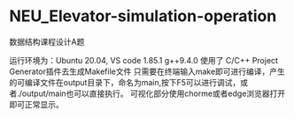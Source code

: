 # NEU_Elevator-simulation-operation
数据结构课程设计A题


运行环境为：Ubuntu 20.04, VS code 1.85.1 g++9.4.0
使用了 C/C++ Project Generator插件去生成Makefile文件
只需要在终端输入make即可进行编译，产生的可编译文件在output目录下，命名为main,按下F5可以进行调试，或者./output/main也可以直接执行。
可视化部分使用chorme或者edge浏览器打开即可正常显示。